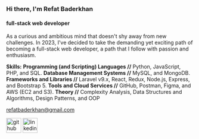 ### Hi there, I'm Refat Baderkhan
#### full-stack web developer
As a curious and ambitious mind that doesn't shy away from new challenges. In 2023, I've decided to take the demanding yet exciting path of becoming a full-stack web developer, a path that I follow with passion and enthusiasm.

**Skills:**
**Programming (and Scripting) Languages //** Python, JavaScript, PHP, and SQL.
**Database Management Systems //** MySQL, and MongoDB.
**Frameworks and Libraries  //** Laravel v9.x, React, Redux, Node.js, Express, and Bootstrap 5.
**Tools and Cloud Services //** GitHub, Postman, Figma, and AWS (EC2 and S3).
**Theory //** Complexity Analysis, Data Structures and Algorithms, Design Patterns, and OOP

refatbaderkhan@gmail.com 


[<img src='https://cdn.jsdelivr.net/npm/simple-icons@3.0.1/icons/github.svg' alt='github' height='40'>](https://github.com/https://github.com/refatbaderkhan)  [<img src='https://cdn.jsdelivr.net/npm/simple-icons@3.0.1/icons/linkedin.svg' alt='linkedin' height='40'>](https://www.linkedin.com/in/https://www.linkedin.com/in/refatbaderkhan//)  

